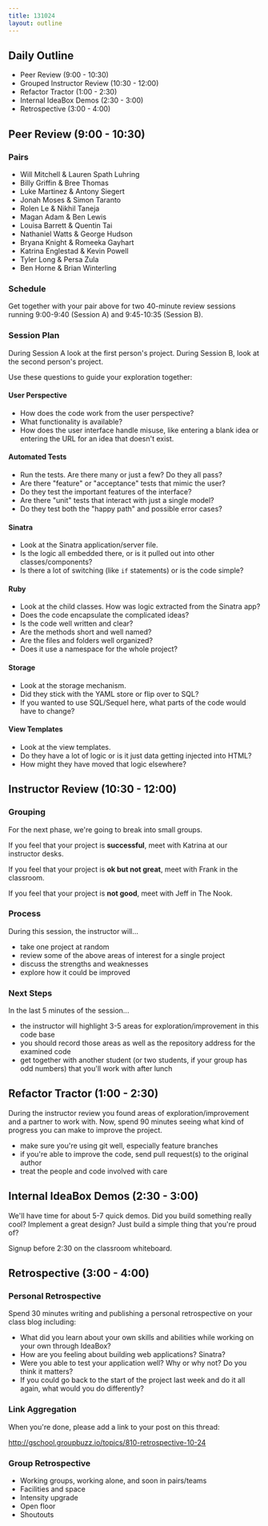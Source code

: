 ```yaml
---
title: 131024
layout: outline
---
```


## Daily Outline

* Peer Review (9:00 - 10:30)
* Grouped Instructor Review (10:30 - 12:00)
* Refactor Tractor (1:00 - 2:30)  
* Internal IdeaBox Demos (2:30 - 3:00)
* Retrospective (3:00 - 4:00)

## Peer Review (9:00 - 10:30)

### Pairs

* Will Mitchell & Lauren Spath Luhring
* Billy Griffin & Bree Thomas
* Luke Martinez & Antony Siegert
* Jonah Moses & Simon Taranto
* Rolen Le & Nikhil Taneja
* Magan Adam & Ben Lewis
* Louisa Barrett & Quentin Tai
* Nathaniel Watts & George Hudson
* Bryana Knight & Romeeka Gayhart
* Katrina Englestad & Kevin Powell
* Tyler Long & Persa Zula
* Ben Horne & Brian Winterling

### Schedule

Get together with your pair above for two 40-minute review sessions running 9:00-9:40 (Session A) and 9:45-10:35 (Session B).

### Session Plan

During Session A look at the first person's project. During Session B, look at the second person's project.

Use these questions to guide your exploration together:

#### User Perspective

* How does the code work from the user perspective? 
* What functionality is available?
* How does the user interface handle misuse, like entering a blank idea or entering the URL for an idea that doesn't exist.

#### Automated Tests

* Run the tests. Are there many or just a few? Do they all pass?
* Are there "feature" or "acceptance" tests that mimic the user? 
* Do they test the important features of the interface?
* Are there "unit" tests that interact with just a single model? 
* Do they test both the "happy path" and possible error cases?

#### Sinatra

* Look at the Sinatra application/server file. 
* Is the logic all embedded there, or is it pulled out into other classes/components? 
* Is there a lot of switching (like `if` statements) or is the code simple?

#### Ruby

* Look at the child classes. How was logic extracted from the Sinatra app? 
* Does the code encapsulate the complicated ideas?
* Is the code well written and clear?
* Are the methods short and well named?
* Are the files and folders well organized? 
* Does it use a namespace for the whole project?

#### Storage

* Look at the storage mechanism. 
* Did they stick with the YAML store or flip over to SQL? 
* If you wanted to use SQL/Sequel here, what parts of the code would have to change?

#### View Templates

* Look at the view templates. 
* Do they have a lot of logic or is it just data getting injected into HTML? 
* How might they have moved that logic elsewhere?

## Instructor Review (10:30 - 12:00)

### Grouping

For the next phase, we're going to break into small groups.

If you feel that your project is **successful**, meet with Katrina at our instructor desks.

If you feel that your project is **ok but not great**, meet with Frank in the classroom.

If you feel that your project is **not good**, meet with Jeff in The Nook.

### Process

During this session, the instructor will...

* take one project at random
* review some of the above areas of interest for a single project
* discuss the strengths and weaknesses
* explore how it could be improved

### Next Steps

In the last 5 minutes of the session...

* the instructor will highlight 3-5 areas for exploration/improvement in this code base
* you should record those areas as well as the repository address for the examined code
* get together with another student (or two students, if your group has odd numbers) that you'll work with after lunch

## Refactor Tractor (1:00 - 2:30)

During the instructor review you found areas of exploration/improvement and a partner to work with. Now, spend 90 minutes seeing what kind of progress you can make to improve the project.

* make sure you're using git well, especially feature branches
* if you're able to improve the code, send pull request(s) to the original author
* treat the people and code involved with care

## Internal IdeaBox Demos (2:30 - 3:00)

We'll have time for about 5-7 quick demos. Did you build something really cool? Implement a great design? Just build a simple thing that you're proud of? 

Signup before 2:30 on the classroom whiteboard.

## Retrospective (3:00 - 4:00)

### Personal Retrospective

Spend 30 minutes writing and publishing a personal retrospective on your class blog including:

* What did you learn about your own skills and abilities while working on your own through IdeaBox?
* How are you feeling about building web applications? Sinatra?
* Were you able to test your application well? Why or why not? Do you think it matters?
* If you could go back to the start of the project last week and do it all again, what would you do differently?

### Link Aggregation

When you're done, please add a link to your post on this thread:

http://gschool.groupbuzz.io/topics/810-retrospective-10-24

### Group Retrospective

* Working groups, working alone, and soon in pairs/teams
* Facilities and space
* Intensity upgrade
* Open floor
* Shoutouts
